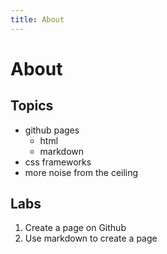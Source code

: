 ```yaml
---
title: About
---
```

# About
## Topics

* github pages
	* html
	* markdown
* css frameworks
* more noise from the ceiling

## Labs

1. Create a page on Github
1. Use markdown to create a page
